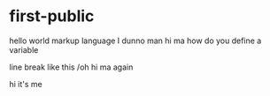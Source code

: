 # first-public
hello world
markup language
I dunno man
hi ma
how do you define a variable 

line break like this /oh hi ma again

hi it's me
